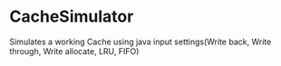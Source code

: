 # CacheSimulator
Simulates a working Cache using java
input settings(Write back, Write through, Write allocate, LRU, FIFO)

